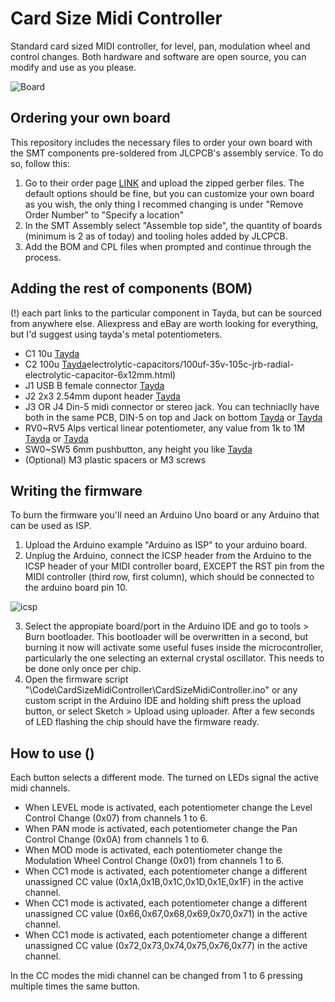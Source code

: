 # Card Size Midi Controller
 Standard card sized MIDI controller, for level, pan, modulation wheel and control changes. Both hardware and software are open source, you can modify and use as you please.

![Board](https://i.imgur.com/lAB1ZPd.png)

## Ordering your own board
This repository includes the necessary files to order your own board with the SMT components pre-soldered from JLCPCB's assembly service. To do so, follow this: 

 1. Go to their order page [LINK](https://cart.jlcpcb.com/quote) and upload the zipped gerber files. The default options should be fine, but you can customize your own board as you wish, the only thing I recommed changing is under "Remove Order Number" to "Specify a location"
 2. In the SMT Assembly select "Assemble top side", the quantity of boards (minimum is 2 as of today) and tooling holes added by JLCPCB.
 3. Add the BOM and CPL files when prompted and continue through the process.

## Adding the rest of components (BOM)

(!) each part links to the particular component in Tayda, but can be sourced from anywhere else. Aliexpress and eBay are worth looking for everything, but I'd suggest using tayda's metal potentiometers.

 * C1 10u [Tayda](https://www.taydaelectronics.com/capacitors/electrolytic-capacitors/10uf-16v-85c-radial-electrolytic-capacitor.html)
 * C2 100u [Tayda](https://www.taydaelectronics.com/capacitors/)electrolytic-capacitors/100uf-35v-105c-jrb-radial-electrolytic-capacitor-6x12mm.html)
 * J1 USB B female connector [Tayda](https://www.taydaelectronics.com/usb-type-b-female-connector-dip.html)
 * J2 2x3 2.54mm dupont header [Tayda](https://www.taydaelectronics.com/2x8-pin-2-54-mm-double-row-pin-header-strip.html)
 * J3 OR J4 Din-5 midi connector or stereo jack. You can techniaclly have both in the same PCB, DIN-5 on top and Jack on bottom [Tayda](https://www.taydaelectronics.com/5-pin-midi-connector-female-right-angle.html) or [Tayda](https://www.taydaelectronics.com/3-5mm-stereo-enclosed-socket-chassis-jack.html)
 * RV0\~RV5 Alps vertical linear potentiometer, any value from 1k to 1M [Tayda](https://www.taydaelectronics.com/100k-ohm-linear-taper-potentiometer-round-shaft-pcb-9mm.html) or [Tayda](https://www.taydaelectronics.com/100k-ohm-linear-taper-potentiometer-round-knurled-plastic-shaft-pcb-9mm.html)
 * SW0\~SW5 6mm pushbutton, any height you like [Tayda](https://www.taydaelectronics.com/tact-switch-6x6mm-5mm-through-hole-spst-no.html)
 * (Optional) M3 plastic spacers or M3 screws

## Writing the firmware

To burn the firmware you'll need an Arduino Uno board or any Arduino that can be used as ISP. 

 1. Upload the Arduino example "Arduino as ISP" to your arduino board.
 2. Unplug the Arduino, connect the ICSP header from the Arduino to the ICSP header of your MIDI controller board, EXCEPT the RST pin from the MIDI controller (third row, first column), which should be connected to the arduino board pin 10.

 ![icsp](https://i.imgur.com/4j5v6kI.png)

 3. Select the appropiate board/port in the Arduino IDE and go to tools > Burn bootloader. This bootloader will be overwritten in a second, but burning it now will activate some useful fuses inside the microcontroller, particularly the one selecting an external crystal oscillator. This needs to be done only once per chip.
 4. Open the firmware script "\Code\CardSizeMidiController\CardSizeMidiController.ino" or any custom script in the Arduino IDE and holding shift press the upload button, or select Sketch > Upload using uploader. After a few seconds of LED flashing the chip should have the firmware ready.

## How to use ()
Each button selects a different mode. The turned on LEDs signal the active midi channels.

 * When LEVEL mode is activated, each potentiometer change the Level Control Change (0x07) from channels 1 to 6.
 * When PAN mode is activated, each potentiometer change the Pan Control Change (0x0A) from channels 1 to 6.
 * When MOD mode is activated, each potentiometer change the Modulation Wheel Control Change (0x01) from channels 1 to 6.
 * When CC1 mode is activated, each potentiometer change a different unassigned CC value (0x1A,0x1B,0x1C,0x1D,0x1E,0x1F) in the active channel. 
 * When CC1 mode is activated, each potentiometer change a different unassigned CC value (0x66,0x67,0x68,0x69,0x70,0x71) in the active channel. 
 * When CC1 mode is activated, each potentiometer change a different unassigned CC value (0x72,0x73,0x74,0x75,0x76,0x77) in the active channel. 

In the CC modes the midi channel can be changed from 1 to 6 pressing multiple times the same button.
